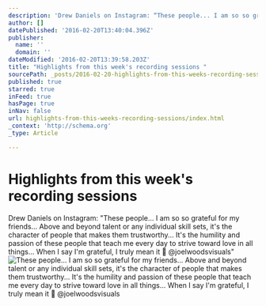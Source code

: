 ```yaml
---
description: 'Drew Daniels on Instagram: “These people... I am so so grateful for my friends... Above and beyond talent or any individual skill sets, it&#39;s the character o'
author: []
datePublished: '2016-02-20T13:40:04.396Z'
publisher:
  name: ''
  domain: ''
dateModified: '2016-02-20T13:39:58.203Z'
title: "Highlights from this week's recording sessions "
sourcePath: _posts/2016-02-20-highlights-from-this-weeks-recording-sessions.md
published: true
starred: true
inFeed: true
hasPage: true
inNav: false
url: highlights-from-this-weeks-recording-sessions/index.html
_context: 'http://schema.org'
_type: Article

---
```

# Highlights from this week's recording sessions 

Drew Daniels on Instagram: "These people... I am so so grateful for my friends... Above and beyond talent or any individual skill sets, it's the character of people that makes them trustworthy... It's the humility and passion of these people that teach me every day to strive toward love in all things... When I say I'm grateful, I truly mean it 📸 @joelwoodsvisuals"
![These people&period;&period;&period; I am so so grateful for my friends&period;&period;&period; Above and beyond talent or any individual skill sets&comma; it's the character of people that makes them trustworthy&period;&period;&period; It's the humility and passion of these people that teach me every day to strive toward love in all things&period;&period;&period; When I say I'm grateful&comma; I truly mean it  &commat;joelwoodsvisuals](https://scontent.cdninstagram.com/t51.2885-15/s640x640/sh0.08/e35/12729497_736843456416302_393746751_n.jpg?ig_cache_key=MTE4ODQ3MzU5NzgwNjY5NzEwNg%3D%3D.2)